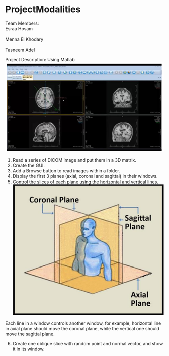 # ProjectModalities

Team Members:
<br /> 
Esraa Hosam <br /> 		
Menna El Khodary <br />  	
Tasneem Adel <br /> 




Project Description: Using Matlab <br /> 
![sc](https://github.com/Esraa999/ProjectModalities/blob/6e241c0003daa88d10e15a0711c2bfb817584b15/Screenshot%202023-04-16%20120431.png )
1. Read a series of DICOM image and put them in a 3D matrix.<br /> 
2. Create the GUI.
3. Add a Browse button
to read images within
a folder.
4. Display the first 3 planes (axial, coronal and sagittal) in their windows.
5. Control the slices of each plane using the horizontal and vertical lines.
![sc](https://github.com/Esraa999/ProjectModalities/blob/6e241c0003daa88d10e15a0711c2bfb817584b15/Screenshot%202023-04-16%20120357.png)

Each line in a window controls another window, for example,
horizontal line in axial plane should move the coronal plane, while
the vertical one should move the sagittal plane.

6. Create one oblique slice with random point and normal vector, and
show it in its window.
